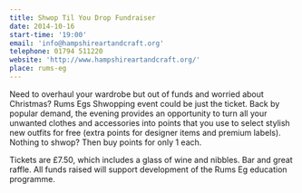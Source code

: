 ```yaml
---
title: Shwop Til You Drop Fundraiser
date: 2014-10-16
start-time: '19:00'
email: 'info@hampshireartandcraft.org'
telephone: 01794 511220
website: 'http://www.hampshireartandcraft.org/'
place: rums-eg
---
```

Need to overhaul your wardrobe but out of funds and worried about Christmas? Rums Egs Shwopping event could be just the ticket. Back by popular demand, the evening provides an opportunity to turn all your unwanted clothes and accessories into points that you use to select stylish new outfits for free (extra points for designer items and premium labels). Nothing to shwop? Then buy points for only 1 each.

Tickets are £7.50, which includes a glass of wine and nibbles. Bar and great raffle. All funds raised will support development of the Rums Eg education programme.
